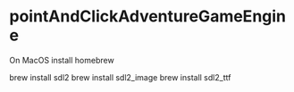 # pointAndClickAdventureGameEngine

On MacOS
install homebrew

brew install sdl2
brew install sdl2_image
brew install sdl2_ttf